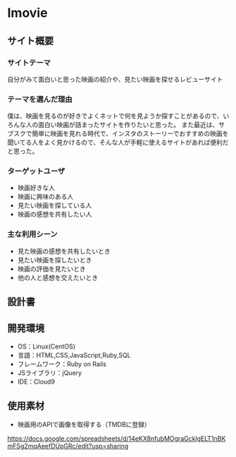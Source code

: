 # Imovie
## サイト概要
### サイトテーマ

自分がみて面白いと思った映画の紹介や、見たい映画を探せるレビューサイト
### テーマを選んだ理由

僕は、映画を見るのが好きでよくネットで何を見ようか探すことがあるので、いろんな人の面白い映画が詰まったサイトを作りたいと思った。
また最近は、サブスクで簡単に映画を見れる時代で、インスタのストーリーでおすすめの映画を聞いてる人をよく見かけるので、そんな人が手軽に使えるサイトがあれば便利だと思った。
### ターゲットユーザ
- 映画好きな人
- 映画に興味のある人
- 見たい映画を探している人
- 映画の感想を共有したい人


### 主な利用シーン
- 見た映画の感想を共有したいとき
- 見たい映画を探したいとき
- 映画の評価を見たいとき
- 他の人と感想を交えたいとき

## 設計書


## 開発環境
- OS：Linux(CentOS)
- 言語：HTML,CSS,JavaScript,Ruby,SQL
- フレームワーク：Ruby on Rails
- JSライブラリ：jQuery
- IDE：Cloud9


## 使用素材
- 映画用のAPIで画像を取得する（TMDBに登録）


https://docs.google.com/spreadsheets/d/14eKX8nfubMOgraGcklgELT1nBKmFSg2mqAeefDUpGRc/edit?usp=sharing